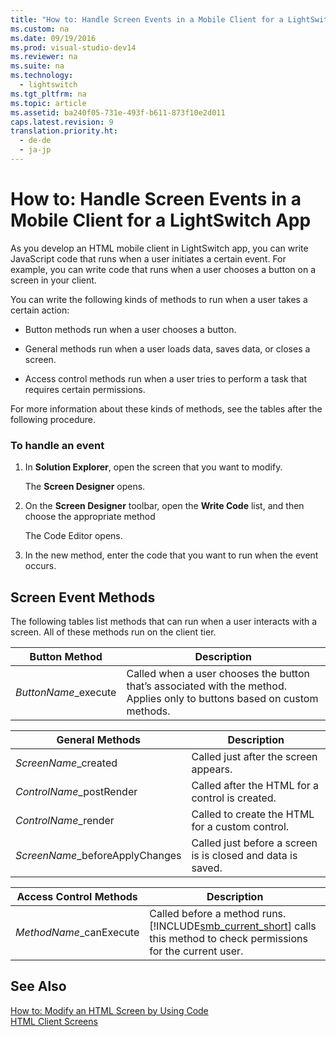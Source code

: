 ```yaml
---
title: "How to: Handle Screen Events in a Mobile Client for a LightSwitch App"
ms.custom: na
ms.date: 09/19/2016
ms.prod: visual-studio-dev14
ms.reviewer: na
ms.suite: na
ms.technology: 
  - lightswitch
ms.tgt_pltfrm: na
ms.topic: article
ms.assetid: ba240f05-731e-493f-b611-873f10e2d011
caps.latest.revision: 9
translation.priority.ht: 
  - de-de
  - ja-jp
---
```

# How to: Handle Screen Events in a Mobile Client for a LightSwitch App
As you develop an HTML mobile client in LightSwitch app, you can write JavaScript code that runs when a user initiates a certain event. For example, you can write code that runs when a user chooses a button on a screen in your client.  
  
 You can write the following kinds of methods to run when a user takes a certain action:  
  
-   Button methods run when a user chooses a button.  
  
-   General methods run when a user loads data, saves data, or closes a screen.  
  
-   Access control methods run when a user tries to perform a task that requires certain permissions.  
  
 For more information about these kinds of methods, see the tables after the following procedure.  
  
### To handle an event  
  
1.  In **Solution Explorer**, open the screen that you want to modify.  
  
     The **Screen Designer** opens.  
  
2.  On the **Screen Designer** toolbar, open the **Write Code** list, and then choose the appropriate method  
  
     The Code Editor opens.  
  
3.  In the new method, enter the code that you want to run when the event occurs.  
  
## Screen Event Methods  
 The following tables list methods that can run when a user interacts with a screen. All of these methods run on the client tier.  
  
|Button Method|Description|  
|-------------------|-----------------|  
|*ButtonName*_execute|Called when a user chooses the button that’s associated with the method. Applies only to buttons based on custom methods.|  
  
|General Methods|Description|  
|---------------------|-----------------|  
|*ScreenName*_created|Called just after the screen appears.|  
|*ControlName*_postRender|Called after the HTML for a control is created.|  
|*ControlName*_render|Called to create the HTML for a custom control.|  
|*ScreenName*_beforeApplyChanges|Called just before a screen is is closed and data is saved.|  
  
|**Access Control Methods**|Description|  
|--------------------------------|-----------------|  
|*MethodName*_canExecute|Called before a method runs. [!INCLUDE[smb_current_short](../vs140/includes/smb_current_short_md.md)] calls this method to check permissions for the current user.|  
  
## See Also  
 [How to: Modify an HTML Screen by Using Code](../vs140/How-to--Modify-an-HTML-Screen-by-Using-Code.md)   
 [HTML Client Screens](../vs140/HTML-Client-Screens-for-LightSwitch-Apps.md)